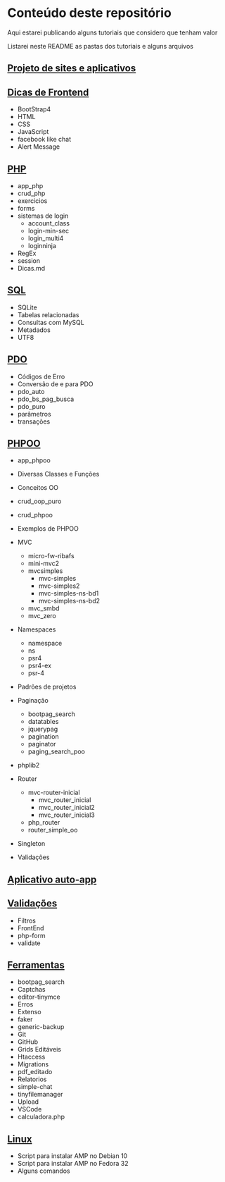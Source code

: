 # Conteúdo deste repositório

Aqui estarei publicando alguns tutoriais que considero que tenham valor

Listarei neste README as pastas dos tutoriais e alguns arquivos

## [Projeto de sites e aplicativos](1Projeto)

## [Dicas de Frontend](2Frontend)
- BootStrap4
- HTML
- CSS
- JavaScript
- facebook like chat
- Alert Message

## [PHP](3PHP)
- app_php
- crud_php
- exercicios
- forms
- sistemas de login
  - account_class
  - login-min-sec
  - login_multi4
  - loginninja
- RegEx
- session
- Dicas.md

## [SQL](4SQL)
- SQLite
- Tabelas relacionadas
- Consultas com MySQL
- Metadados
- UTF8

## [PDO](5PDO)
- Códigos de Erro
- Conversão de e para PDO
- pdo_auto
- pdo_bs_pag_busca
- pdo_puro
- parâmetros
- transações

## [PHPOO](6PHPOO)
- app_phpoo
- Diversas Classes e Funções
- Conceitos OO
- crud_oop_puro
- crud_phpoo
- Exemplos de PHPOO
- MVC
  - micro-fw-ribafs
  - mini-mvc2
  - mvcsimples
    - mvc-simples
    - mvc-simples2
    - mvc-simples-ns-bd1
    - mvc-simples-ns-bd2
  - mvc_smbd
  - mvc_zero
- Namespaces
  - namespace
  - ns
  - psr4
  - psr4-ex
  - psr-4
- Padrões de projetos
- Paginação
    - bootpag_search
    - datatables
    - jquerypag
    - pagination
    - paginator
    - paging_search_poo
- phplib2
- Router
  - mvc-router-inicial
    - mvc_router_inicial
    - mvc_router_inicial2
    - mvc_router_inicial3
  - php_router
  - router_simple_oo
- Singleton

- Validações

## [Aplicativo auto-app](7auto-app)

## [Validações](8Validacoes)
  - Filtros
  - FrontEnd
  - php-form
  - validate

## [Ferramentas](9Ferramentas)
  - bootpag_search
  - Captchas
  - editor-tinymce
  - Erros
  - Extenso
  - faker
  - generic-backup
  - Git
  - GitHub
  - Grids Editáveis
  - Htaccess
  - Migrations
  - pdf_editado
  - Relatorios
  - simple-chat
  - tinyfilemanager
  - Upload
  - VSCode
  - calculadora.php

## [Linux](10Linux)
  - Script para instalar AMP no Debian 10
  - Script para instalar AMP no Fedora 32
  - Alguns comandos


